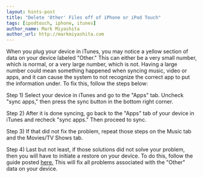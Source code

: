 ```yaml
---
layout: hints-post
title: "Delete 'Other' Files off of iPhone or iPod Touch"
tags: [ipodtouch, iphone, itunes]
author_name: Mark Miyashita
author_url: http://markmiyashita.com
---
```


When you plug your device in iTunes, you may notice a yellow section of data on your device labeled "Other." This can either be a very small number, which is normal, or a very large number, which is not. Having a large number could mean something happened when syncing music, video or apps, and it can cause the system to not recognize the correct app to put the information under. To fix this, follow the steps below:

Step 1) Select your device in iTunes and go to the "Apps" tab. Uncheck "sync apps," then press the sync button in the bottom right corner.

Step 2) After it is done syncing, go back to the "Apps" tab of your device in iTunes and recheck "sync apps." Then proceed to sync.

Step 3) If that did not fix the problem, repeat those steps on the Music tab and the Movies/TV Shows tab.

Step 4) Last but not least, if those solutions did not solve your problem, then you will have to initiate a restore on your device. To do this, follow the guide posted <a href="{{site.url}}/how-to-restore-your-iphone-ipod-touch-or-ipad/">here.</a> This will fix all problems associated with the "Other" data on your device.